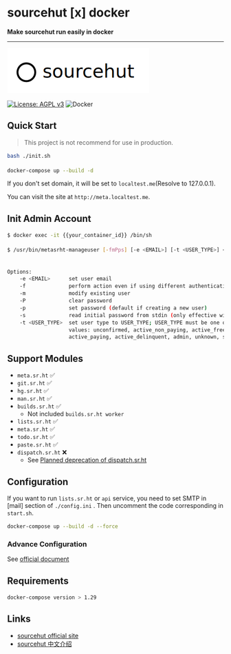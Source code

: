 # sourcehut  [x]  docker
**Make sourcehut run easily in docker**

---

![sourcehut.png](sourcehut.png)

[![License: AGPL v3](https://img.shields.io/badge/License-AGPL%20v3-blue.svg)](https://www.gnu.org/licenses/agpl-3.0)
![Docker](https://img.shields.io/badge/%F0%9F%90%8B%20-docker-blue)

## Quick Start
> This project is not recommend for use in production.

```bash
bash ./init.sh

docker-compose up --build -d
```
If you don't set domain, it will be set to `localtest.me`(Resolve to 127.0.0.1).

You can visit the site at `http://meta.localtest.me`.

## Init Admin Account

```bash
$ docker exec -it {{your_container_id}} /bin/sh

$ /usr/bin/metasrht-manageuser [-fmPps] [-e <EMAIL>] [-t <USER_TYPE>] <USERNAME>


Options:
    -e <EMAIL>      set user email
    -f              perform action even if using different authentication method
    -m              modify existing user
    -P              clear password
    -p              set password (default if creating a new user)
    -s              read initial password from stdin (only effective with -p)
    -t <USER_TYPE>  set user type to USER_TYPE; USER_TYPE must be one of these
                    values: unconfirmed, active_non_paying, active_free,
                    active_paying, active_delinquent, admin, unknown, suspended
````
## Support Modules

- `meta.sr.ht` ✅
- `git.sr.ht` ✅
- `hg.sr.ht` ✅
- `man.sr.ht` ✅
- `builds.sr.ht` ✅
    - Not included `builds.sr.ht worker`
- `lists.sr.ht` ✅
- `meta.sr.ht` ✅
- `todo.sr.ht`  ✅
- `paste.sr.ht` ✅
- `dispatch.sr.ht` ❌
    - See  [Planned deprecation of dispatch.sr.ht](https://sourcehut.org/blog/2022-08-01-dispatch-deprecation-plans/)

##  Configuration

If you  want to run `lists.sr.ht` or `api` service, you need to set SMTP in [mail] section of `./config.ini` .
Then uncomment the code corresponding in `start.sh`.

```bash
docker-compose up --build -d --force
````

### Advance Configuration
See [official document](https://man.sr.ht/configuration.md)


## Requirements

```bash
docker-compose version > 1.29
```

## Links 
-  [sourcehut official site](https://sourcehut.org/)
-  [sourcehut 中文介绍]( https://ulyc.github.io/2022/08/10/sourcehut-the-hackers-forge/)
